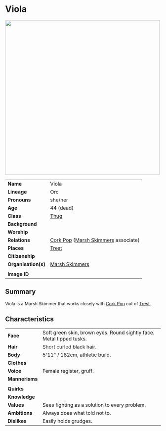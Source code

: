 # Viola

<img src="https://raw.githubusercontent.com/jesskelsall/astarus-images/main/characters/portraits/imageid.png" height="500" />

|||
| --- | --- |
| **Name** | Viola | character.4
| **Lineage** | Orc |
| **Pronouns** | she/her |
| **Age** | 44 (dead) |
| **Class** | [Thug](https://www.dndbeyond.com/monsters/thug) |
| **Background** | |
| **Worship** | |
| **Relations** | [Cork Pop](cork-pop.md) ([Marsh Skimmers](../organisations/criminals/marsh-skimmers.md) associate) |
| **Places** | [Trest](../places/towns/trest.md) |
| **Citizenship** | |
| **Organisation(s)** | [Marsh Skimmers](../organisations/criminals/marsh-skimmers.md) |
|||
| **Image ID** | |

## Summary

Viola is a Marsh Skimmer that works closely with [Cork Pop](cork-pop.md) out of [Trest](../places/towns/trest.md).

## Characteristics

| | |
| --- | --- |
| **Face** | Soft green skin, brown eyes. Round sightly face. Metal tipped tusks. | characteristics.2
| **Hair** | Short curled black hair. |
| **Body** | 5'11" / 182cm, athletic build. |
| **Clothes** | |
| **Voice** | Female register, gruff. |
| **Mannerisms** | |
| | |
| **Quirks** | |
| **Knowledge** | |
| **Values** | Sees fighting as a solution to every problem. |
| **Ambitions** | Always does what told not to. |
| **Dislikes** | Easily holds grudges. |
